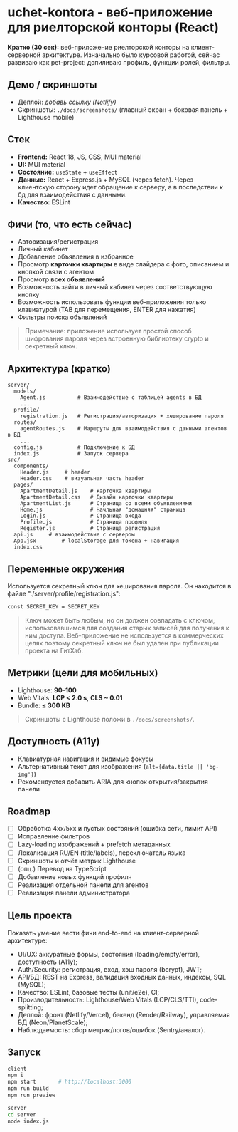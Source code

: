# uchet-kontora - веб-приложение для риелторской конторы (React)

**Кратко (30 сек):** веб-приложение риелторской конторы на клиент-серверной архитектуре. Изначально было курсовой работой, сейчас развиваю как pet-project: допиливаю профиль, функции ролей, фильтры.

## Демо / скриншоты
- Деплой: _добавь ссылку (Netlify)_
- Скриншоты: `./docs/screenshots/` (главный экран + боковая панель + Lighthouse mobile)

## Стек
- **Frontend:** React 18, JS, CSS, MUI material
- **UI:** MUI material
- **Состояние:** `useState` + `useEffect`
- **Данные:** React + Express.js + MySQL (через fetch). Через клиентскую сторону идет обращение к серверу, а в последствии к бд для взаимодействия с данными. 
- **Качество:** ESLint

## Фичи (то, что есть сейчас)
- Авторизация/регистрация
- Личный кабинет
- Добавление объявления в избранное
- Просмотр **карточки квартиры** в виде слайдера с фото, описанием и кнопкой связи с агентом
- Просмотр **всех объявлений**
- Возможность зайти в личный кабинет через соответствующую кнопку
- Возможность использовать функции веб-приложения только клавиатурой (TAB для перемещения, ENTER для нажатия)
- Фильтры поиска объявлений

> Примечание: приложение использует простой способ шифрования пароля через встроенную библиотеку crypto и секретный ключ.

## Архитектура (кратко)
```
server/
  models/
    Agent.js          # Взаимодействие с таблицей agents в БД
    ...
  profile/
    registration.js   # Регистрация/авторизация + хеширование пароля
  routes/
    agentRoutes.js    # Маршруты для взаимодействия с данными агентов в БД
    ...
  config.js           # Подключение к БД
  index.js            # Запуск сервера
src/
  components/
    Header.js     # header
    Header.css    # визуальная часть header
  pages/
    ApartmentDetail.js    # карточка квартиры
    ApartmentDetail.css   # Дизайн карточки квартиры 
    ApartmentList.js      # Страница со всеми объявлениями
    Home.js               # Начльная "домашняя" страница
    Login.js              # Страница входа
    Profile.js            # Страница профиля
    Register.js           # Страница регистрация
  api.js     # взаимодействие с сервером
  App.jsx        # localStorage для токена + навигация
  index.css
```

## Переменные окружения
Используется секретный ключ для хеширования пароля. Он находится в файле "./server/profile/registration.js":
```bash
const SECRET_KEY = SECRET_KEY
```
> Ключ может быть любым, но он должен совпадать с ключом, использовавшимся для создания старых записей для получения к ним доступа.
> Веб-приложение не используется в коммерческих целях поэтому секретный ключ не был удален при публикации проекта на ГитХаб.

## Метрики (цели для мобильных)
- Lighthouse: **90–100**
- Web Vitals: **LCP < 2.0 s**, **CLS ~ 0.01**
- Bundle: **≤ 300 KB**
> Скриншоты с Lighthouse положи в `./docs/screenshots/`.

## Доступность (A11y)
- Клавиатурная навигация и видимые фокусы
- Альтернативный текст для изображения (`alt={data.title || 'bg-img'}`)
- Рекомендуется добавить ARIA для кнопок открытия/закрытия панели

## Roadmap
- [ ] Обработка 4xx/5xx и пустых состояний (ошибка сети, лимит API)
- [ ] Исправление фильтров
- [ ] Lazy-loading изображений + prefetch метаданных
- [ ] Локализация RU/EN (title/labels), переключатель языка
- [ ] Скриншоты и отчёт метрик Lighthouse
- [ ] (опц.) Перевод на TypeScript
- [ ] Добавление новых функций профиля
- [ ] Реализация отдельной панели для агентов
- [ ] Реализация панели администратора

## Цель проекта
Показать умение вести фичи end-to-end на клиент-серверной архитектуре:
- UI/UX: аккуратные формы, состояния (loading/empty/error), доступность (A11y);
- Auth/Security: регистрация, вход, хэш пароля (bcrypt), JWT;
- API/БД: REST на Express, валидация входных данных, индексы, SQL (MySQL);
- Качество: ESLint, базовые тесты (unit/e2e), CI;
- Производительность: Lighthouse/Web Vitals (LCP/CLS/TTI), code-splitting;
- Деплой: фронт (Netlify/Vercel), бэкенд (Render/Railway), управляемая БД (Neon/PlanetScale);
- Наблюдаемость: сбор метрик/логов/ошибок (Sentry/аналог).

## Запуск
```bash
client
npm i
npm start       # http://localhost:3000
npm run build
npm run preview

server
cd server
node index.js
```
